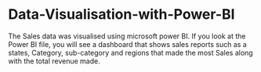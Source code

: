 # Data-Visualisation-with-Power-BI
The Sales data was visualised using microsoft power BI. If you look at the Power BI file,
you will see a dashboard that shows sales reports such as a states, Category, sub-category and
regions that made the most Sales along with the total revenue made.
